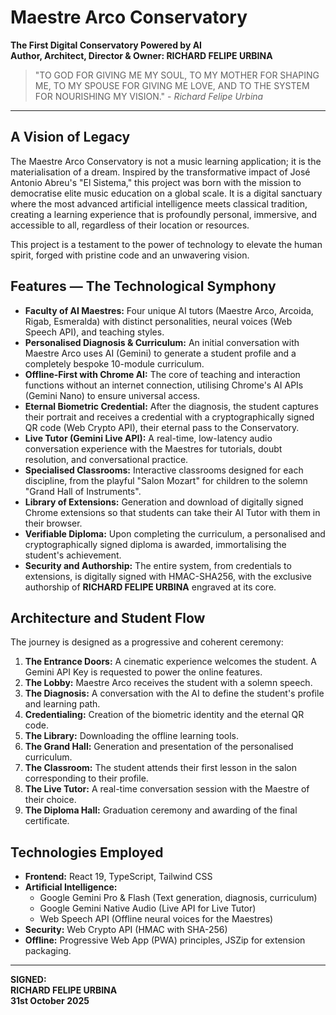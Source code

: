 # Maestre Arco Conservatory
**The First Digital Conservatory Powered by AI**  
**Author, Architect, Director & Owner: RICHARD FELIPE URBINA**

> "TO GOD FOR GIVING ME MY SOUL, TO MY MOTHER FOR SHAPING ME, TO MY SPOUSE FOR GIVING ME LOVE, AND TO THE SYSTEM FOR NOURISHING MY VISION." - *Richard Felipe Urbina*

---

## A Vision of Legacy

The Maestre Arco Conservatory is not a music learning application; it is the materialisation of a dream. Inspired by the transformative impact of José Antonio Abreu's "El Sistema," this project was born with the mission to democratise elite music education on a global scale. It is a digital sanctuary where the most advanced artificial intelligence meets classical tradition, creating a learning experience that is profoundly personal, immersive, and accessible to all, regardless of their location or resources.

This project is a testament to the power of technology to elevate the human spirit, forged with pristine code and an unwavering vision.

## Features — The Technological Symphony

- **Faculty of AI Maestres:** Four unique AI tutors (Maestre Arco, Arcoida, Rigab, Esmeralda) with distinct personalities, neural voices (Web Speech API), and teaching styles.
- **Personalised Diagnosis & Curriculum:** An initial conversation with Maestre Arco uses AI (Gemini) to generate a student profile and a completely bespoke 10-module curriculum.
- **Offline-First with Chrome AI:** The core of teaching and interaction functions without an internet connection, utilising Chrome's AI APIs (Gemini Nano) to ensure universal access.
- **Eternal Biometric Credential:** After the diagnosis, the student captures their portrait and receives a credential with a cryptographically signed QR code (Web Crypto API), their eternal pass to the Conservatory.
- **Live Tutor (Gemini Live API):** A real-time, low-latency audio conversation experience with the Maestres for tutorials, doubt resolution, and conversational practice.
- **Specialised Classrooms:** Interactive classrooms designed for each discipline, from the playful "Salon Mozart" for children to the solemn "Grand Hall of Instruments".
- **Library of Extensions:** Generation and download of digitally signed Chrome extensions so that students can take their AI Tutor with them in their browser.
- **Verifiable Diploma:** Upon completing the curriculum, a personalised and cryptographically signed diploma is awarded, immortalising the student's achievement.
- **Security and Authorship:** The entire system, from credentials to extensions, is digitally signed with HMAC-SHA256, with the exclusive authorship of **RICHARD FELIPE URBINA** engraved at its core.

## Architecture and Student Flow

The journey is designed as a progressive and coherent ceremony:

1.  **The Entrance Doors:** A cinematic experience welcomes the student. A Gemini API Key is requested to power the online features.
2.  **The Lobby:** Maestre Arco receives the student with a solemn speech.
3.  **The Diagnosis:** A conversation with the AI to define the student's profile and learning path.
4.  **Credentialing:** Creation of the biometric identity and the eternal QR code.
5.  **The Library:** Downloading the offline learning tools.
6.  **The Grand Hall:** Generation and presentation of the personalised curriculum.
7.  **The Classroom:** The student attends their first lesson in the salon corresponding to their profile.
8.  **The Live Tutor:** A real-time conversation session with the Maestre of their choice.
9.  **The Diploma Hall:** Graduation ceremony and awarding of the final certificate.

## Technologies Employed

-   **Frontend:** React 19, TypeScript, Tailwind CSS
-   **Artificial Intelligence:**
    -   Google Gemini Pro & Flash (Text generation, diagnosis, curriculum)
    -   Google Gemini Native Audio (Live API for Live Tutor)
    -   Web Speech API (Offline neural voices for the Maestres)
-   **Security:** Web Crypto API (HMAC with SHA-256)
-   **Offline:** Progressive Web App (PWA) principles, JSZip for extension packaging.

---

**SIGNED:**  
**RICHARD FELIPE URBINA**  
**31st October 2025**